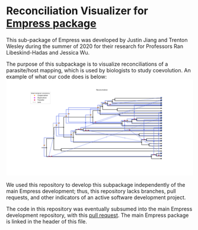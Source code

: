 # Reconciliation Visualizer for [Empress package](https://github.com/ssantichaivekin/eMPRess)

This sub-package of Empress was developed by Justin Jiang and Trenton Wesley during the summer of 2020 for their research for Professors Ran Libeskind-Hadas and Jessica Wu.

The purpose of this subpackage is to visualize reconciliations of a parasite/host mapping, which is used by biologists to study coevolution. An example of what our code does is below: ![Recon Image](https://github.com/justinjiang1212/vistrans/blob/master/images/Figure_1.png)



We used this repository to develop this subpackage independently of the main Empress development; thus, this repository lacks branches, pull requests, and other indicators of an active software development project.

The code in this repository was eventually subsumed into the main Empress development repository, with this [pull request](https://github.com/ssantichaivekin/empress/pull/134). The main Empress package is linked in the header of this file.
